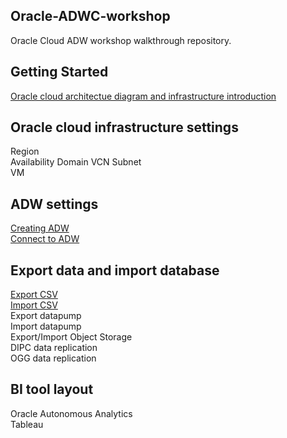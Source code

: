 ## Oracle-ADWC-workshop

Oracle Cloud ADW workshop walkthrough repository.

## Getting Started

[Oracle cloud architectue diagram and infrastructure introduction](https://github.com/Lhanber/Oracle-ADWC-workshop/blob/master/00-getting-started/workshop_architecture_diagram.md#oracle-cloud-architecture)

## Oracle cloud infrastructure settings
Region  
Availability Domain
VCN 
Subnet  
VM  

## ADW settings
[Creating ADW](https://github.com/Lhanber/Oracle-ADWC-workshop/blob/master/00-getting-started/workshop_architecture_diagram.md#oracle-cloud-architecture)   
[Connect to ADW](https://github.com/Lhanber/Oracle-ADWC-workshop/blob/master/00-getting-started/workshop_architecture_diagram.md#oracle-cloud-architecture)

## Export data and import database
[Export CSV](https://github.com/Lhanber/Oracle-ADWC-workshop/blob/master/03-export-import-data/export-csv.md#export-data-to-csv-files)  
[Import CSV](https://github.com/Lhanber/Oracle-ADWC-workshop/blob/master/03-export-import-data/import-csv.md#import-csv-files-to-adw)  
Export datapump  
Import datapump  
Export/Import Object Storage  
DIPC data replication  
OGG data replication  

## BI tool layout
Oracle Autonomous Analytics  
Tableau  
